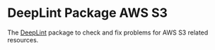 
# DeepLint Package AWS S3

The [DeepLint](https://deeplint.com) package to check and fix problems for AWS S3 related resources.


